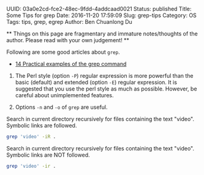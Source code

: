 UUID: 03a0e2cd-fce2-48ec-9fdd-4addcaad0021
Status: published
Title: Some Tips for grep
Date: 2016-11-20 17:59:09
Slug: grep-tips
Category: OS
Tags: tips, grep, egrep
Author: Ben Chuanlong Du

**
Things on this page are fragmentary and immature notes/thoughts of the author. 
Please read with your own judgement!
**

Following are some good articles about `grep`.
- [14 Practical examples of the grep command](http://www.librebyte.net/en/gnulinux/14-practical-examples-of-the-grep-command/)

1. The Perl style (option `-P`) regular expression is more powerful 
than the basic (default) and extended (option `-E`) regular expression. 
It is suggested that you use the perl style as much as possible.
However, 
be careful about unimplemented features. 

2. Options `-n` and `-o` of `grep` are useful.

Search in current directory recursively for files containing the text "video".
Symbolic links are followed.
```bash
grep 'video' -iR .
```

Search in current directory recursively for files containing the text "video".
Symbolic links are NOT followed.
```bash
grep 'video' -ir .
```
